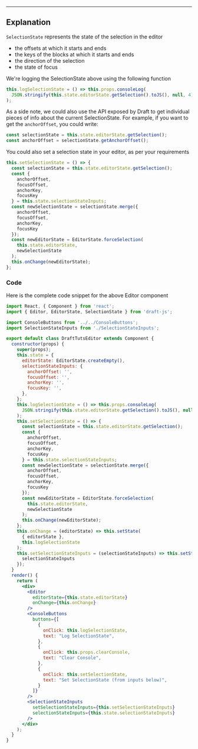 ---

## Explanation

`SelectionState` represents the state of the selection in the editor
- the offsets at which it starts and ends
- the keys of the blocks at which it starts and ends
- the direction of the selection
- the state of focus

We're logging the SelectionState above using the following function
```jsx
this.logSelectionState = () => this.props.consoleLog(
  JSON.stringify(this.state.editorState.getSelection().toJS(), null, 4)
);
```

As a side note, we could also use the API exposed by Draft to get individual pieces of info about the current SelectionState. For example, if you want to get the `anchorOffset`, you could write:
```jsx
const selectionState = this.state.editorState.getSelection();
const anchorOffset = selectionState.getAnchorOffset();
```

You could also set a selection state in your editor, as per your requirements

```jsx
this.setSelectionState = () => {
  const selectionState = this.state.editorState.getSelection();
  const {
    anchorOffset,
    focusOffset,
    anchorKey,
    focusKey
  } = this.state.selectionStateInputs;
  const newSelectionState = selectionState.merge({
    anchorOffset,
    focusOffset,
    anchorKey,
    focusKey
  });
  const newEditorState = EditorState.forceSelection(
    this.state.editorState,
    newSelectionState
  );
  this.onChange(newEditorState);
};
```

### Code
Here is the complete code snippet for the above Editor component
```jsx
import React, { Component } from 'react';
import { Editor, EditorState, SelectionState } from 'draft-js';

import ConsoleButtons from '../../ConsoleButtons';
import SelectionStateInputs from './SelectionStateInputs';

export default class DraftTutsEditor extends Component {
  constructor(props) {
    super(props);
    this.state = {
      editorState: EditorState.createEmpty(),
      selectionStateInputs: {
        anchorOffset: '',
        focusOffset: '',
        anchorKey: '',
        focusKey: '',
      },
    };
    this.logSelectionState = () => this.props.consoleLog(
      JSON.stringify(this.state.editorState.getSelection().toJS(), null, 4)
    );
    this.setSelectionState = () => {
      const selectionState = this.state.editorState.getSelection();
      const {
        anchorOffset,
        focusOffset,
        anchorKey,
        focusKey
      } = this.state.selectionStateInputs;
      const newSelectionState = selectionState.merge({
        anchorOffset,
        focusOffset,
        anchorKey,
        focusKey
      });
      const newEditorState = EditorState.forceSelection(
        this.state.editorState,
        newSelectionState
      );
      this.onChange(newEditorState);
    };
    this.onChange = (editorState) => this.setState(
      { editorState },
      this.logSelectionState
    );
    this.setSelectionStateInputs = (selectionStateInputs) => this.setState({
      selectionStateInputs
    });
  }
  render() {
    return (
      <div>
        <Editor
          editorState={this.state.editorState}
          onChange={this.onChange}
        />
        <ConsoleButtons
          buttons={[
            {
              onClick: this.logSelectionState,
              text: "Log SelectionState",
            },
            {
              onClick: this.props.clearConsole,
              text: "Clear Console",
            },
            {
              onClick: this.setSelectionState,
              text: "Set SelectionState (from inputs below)",
            }
          ]}
        />
        <SelectionStateInputs
          setSelectionStateInputs={this.setSelectionStateInputs}
          selectionStateInputs={this.state.selectionStateInputs}
        />
      </div>
    );
  }
}
```
